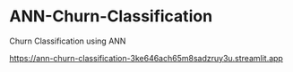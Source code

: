 # ANN-Churn-Classification
Churn Classification using ANN

https://ann-churn-classification-3ke646ach65m8sadzruy3u.streamlit.app
